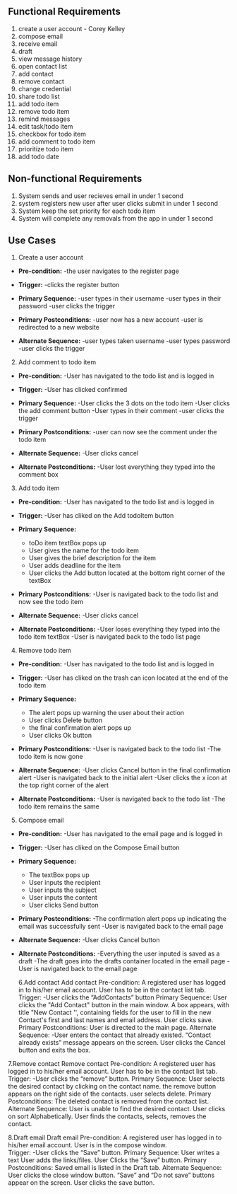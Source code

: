 ## Functional Requirements

1. create a user account - Corey Kelley
2. compose email 
3. receive email
4. draft
5. view message history
6. open contact list
7. add contact 
8. remove contact 
9. change credential
10. share todo list
11. add todo item
12. remove todo item
13. remind messages
14. edit task/todo item
15. checkbox for todo item
16. add comment to todo item 
17. prioritize todo item
18. add todo date

## Non-functional Requirements

1. System sends and user recieves email in under 1 second
2. system registers new user after user clicks submit in under 1 second
3. System keep the set priority for each todo item
4. System will complete any removals from the app in under 1 second

## Use Cases

1. Create a user account
- **Pre-condition:** 
  -the user navigates to the register page

- **Trigger:** 
  -clicks the register button

- **Primary Sequence:**
  -user types in their username
  -user types in their password
  -user clicks the trigger

- **Primary Postconditions:**
  -user now has a new account
  -user is redirected to a new website


- **Alternate Sequence:**
  -user types taken username
  -user types password
  -user clicks the trigger

2. Add comment to todo item 
- **Pre-condition:** 
  -User has navigated to the todo list and is logged in

- **Trigger:** 
  -User has clicked confirmed

- **Primary Sequence:**
  -User clicks the 3 dots on the todo item
  -User clicks the add comment button
  -User types in their comment
  -user clicks the trigger

- **Primary Postconditions:**
  -user can now see the comment under the todo item

- **Alternate Sequence:**
  -User clicks cancel

- **Alternate Postconditions:**
  -User lost everything they typed into the comment box
  

3. Add todo item
- **Pre-condition:** 
  -User has navigated to the todo list and is logged in

- **Trigger:** 
  -User has cliked on the Add todoItem button

- **Primary Sequence:**
  - toDo item textBox pops up 
  - User gives the name for the todo item 
  - User gives the brief description for the item
  - User adds deadline for the item 
  - User clicks the Add button located at the bottom right corner of the textBox

- **Primary Postconditions:**
  -User is navigated back to the todo list and now see the todo item

- **Alternate Sequence:**
  -User clicks cancel

- **Alternate Postconditions:**
  -User loses everything they typed into the todo item textBox
  -User is navigated back to the todo list page
  
  
4. Remove todo item
- **Pre-condition:** 
  -User has navigated to the todo list and is logged in

- **Trigger:** 
  -User has cliked on the trash can icon located at the end of the todo item

- **Primary Sequence:**
  - The alert pops up warning the user about their action
  - User clicks Delete button 
  - the final confirmation alert pops up 
  - User clicks Ok button


- **Primary Postconditions:**
  -User is navigated back to the todo list
  -The todo item is now gone

- **Alternate Sequence:**
  -User clicks Cancel button in the final confirmation alert
  -User is navigated back to the initial alert
  -User clicks the x icon at the top right corner of the alert
  

- **Alternate Postconditions:**
  -User is navigated back to the todo list
  -The todo item remains the same
  


5. Compose email 
- **Pre-condition:** 
  -User has navigated to the email page and is logged in

- **Trigger:** 
  -User has cliked on the Compose Email button

- **Primary Sequence:**
  - The textBox pops up
  - User inputs the recipient  
  - User inputs the subject
  - User inputs the content 
  - User clicks Send button


- **Primary Postconditions:**
  -The confirmation alert pops up indicating the email was successfully sent
  -User is navigated back to the email page

- **Alternate Sequence:**
  -User clicks Cancel button 
  

- **Alternate Postconditions:**
  -Everything the user inputed is saved as a draft
  -The draft goes into the drafts container located in the email page
  -User is navigated back to the email page
  
  
  6.Add contact 
Add contact Pre-condition: A registered user has logged in to his/her email account. User has to be in the contact list tab. 
Trigger: -User clicks the “AddContacts” button
Primary Sequence:
 User clicks the "Add Contact" button in the main window.
 A box appears, with title "New Contact '', containing fields for the user to fill in the new Contact's first and last names and email address. 
User clicks save. 
Primary Postconditions: User is directed to the main page.
Alternate Sequence: -User enters the contact that already existed. “Contact already exists” message appears on the screen. User clicks the Cancel button and exits the box.

7.Remove contact 
Remove contact Pre-condition: A registered user has logged in to his/her email account. User has to be in the contact list tab.  
Trigger: -User clicks the “remove” button.
Primary Sequence: 
User selects the desired contact by clicking on the contact name.
the remove button  appears on the right side of the contacts.
user selects delete.
Primary Postconditions: The deleted contact is removed from the contact list.
Alternate Sequence: User is unable to find the desired contact. User clicks on sort Alphabetically. User finds the contacts, selects, removes the contact.

8.Draft email
Draft email Pre-condition: A registered user has logged in to his/her email account. User is in the compose window.  
Trigger: -User clicks the “Save” button.
Primary Sequence:
User writes a text 
User adds the links/files. 
User Clicks the “Save” button.
Primary Postconditions: Saved email is listed in the Draft tab.
Alternate Sequence: User clicks the close window button. “Save” and “Do not save” buttons appear on the screen. User clicks the save button. 
 
